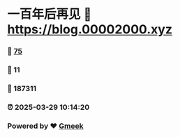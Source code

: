 # 一百年后再见 :link: https://blog.00002000.xyz 
### :page_facing_up: [75](https://blog.00002000.xyz/tag.html) 
### :speech_balloon: 11 
### :hibiscus: 187311 
### :alarm_clock: 2025-03-29 10:14:20 
### Powered by :heart: [Gmeek](https://github.com/Meekdai/Gmeek)
